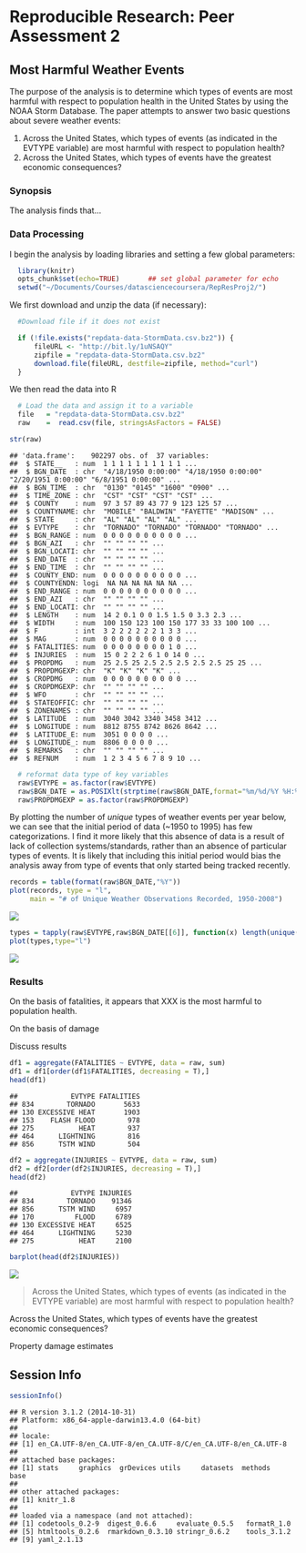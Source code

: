 # Reproducible Research: Peer Assessment 2
## Most Harmful Weather Events

The purpose of the analysis is to determine which types of events are most harmful with respect to population health in the United States by using the NOAA Storm Database. The paper attempts to answer two basic questions about severe weather events:

1. Across the United States, which types of events (as indicated in the EVTYPE variable) are most harmful with respect to population health?
2. Across the United States, which types of events have the greatest economic consequences?

### Synopsis

The analysis finds that...


### Data Processing
I begin the analysis by loading libraries and setting a few global parameters:


```r
  library(knitr)
  opts_chunk$set(echo=TRUE)       ## set global parameter for echo
  setwd("~/Documents/Courses/datasciencecoursera/RepResProj2/")
```

We first download and unzip the data (if necessary):

```r
  #Download file if it does not exist

  if (!file.exists("repdata-data-StormData.csv.bz2")) {
      fileURL <- "http://bit.ly/1uNSAQY"
      zipfile = "repdata-data-StormData.csv.bz2"
      download.file(fileURL, destfile=zipfile, method="curl")
  }
```

We then read the data into R

```r
  # Load the data and assign it to a variable
  file   = "repdata-data-StormData.csv.bz2"
  raw    =  read.csv(file, stringsAsFactors = FALSE)
```



```r
str(raw)
```

```
## 'data.frame':	902297 obs. of  37 variables:
##  $ STATE__   : num  1 1 1 1 1 1 1 1 1 1 ...
##  $ BGN_DATE  : chr  "4/18/1950 0:00:00" "4/18/1950 0:00:00" "2/20/1951 0:00:00" "6/8/1951 0:00:00" ...
##  $ BGN_TIME  : chr  "0130" "0145" "1600" "0900" ...
##  $ TIME_ZONE : chr  "CST" "CST" "CST" "CST" ...
##  $ COUNTY    : num  97 3 57 89 43 77 9 123 125 57 ...
##  $ COUNTYNAME: chr  "MOBILE" "BALDWIN" "FAYETTE" "MADISON" ...
##  $ STATE     : chr  "AL" "AL" "AL" "AL" ...
##  $ EVTYPE    : chr  "TORNADO" "TORNADO" "TORNADO" "TORNADO" ...
##  $ BGN_RANGE : num  0 0 0 0 0 0 0 0 0 0 ...
##  $ BGN_AZI   : chr  "" "" "" "" ...
##  $ BGN_LOCATI: chr  "" "" "" "" ...
##  $ END_DATE  : chr  "" "" "" "" ...
##  $ END_TIME  : chr  "" "" "" "" ...
##  $ COUNTY_END: num  0 0 0 0 0 0 0 0 0 0 ...
##  $ COUNTYENDN: logi  NA NA NA NA NA NA ...
##  $ END_RANGE : num  0 0 0 0 0 0 0 0 0 0 ...
##  $ END_AZI   : chr  "" "" "" "" ...
##  $ END_LOCATI: chr  "" "" "" "" ...
##  $ LENGTH    : num  14 2 0.1 0 0 1.5 1.5 0 3.3 2.3 ...
##  $ WIDTH     : num  100 150 123 100 150 177 33 33 100 100 ...
##  $ F         : int  3 2 2 2 2 2 2 1 3 3 ...
##  $ MAG       : num  0 0 0 0 0 0 0 0 0 0 ...
##  $ FATALITIES: num  0 0 0 0 0 0 0 0 1 0 ...
##  $ INJURIES  : num  15 0 2 2 2 6 1 0 14 0 ...
##  $ PROPDMG   : num  25 2.5 25 2.5 2.5 2.5 2.5 2.5 25 25 ...
##  $ PROPDMGEXP: chr  "K" "K" "K" "K" ...
##  $ CROPDMG   : num  0 0 0 0 0 0 0 0 0 0 ...
##  $ CROPDMGEXP: chr  "" "" "" "" ...
##  $ WFO       : chr  "" "" "" "" ...
##  $ STATEOFFIC: chr  "" "" "" "" ...
##  $ ZONENAMES : chr  "" "" "" "" ...
##  $ LATITUDE  : num  3040 3042 3340 3458 3412 ...
##  $ LONGITUDE : num  8812 8755 8742 8626 8642 ...
##  $ LATITUDE_E: num  3051 0 0 0 0 ...
##  $ LONGITUDE_: num  8806 0 0 0 0 ...
##  $ REMARKS   : chr  "" "" "" "" ...
##  $ REFNUM    : num  1 2 3 4 5 6 7 8 9 10 ...
```


```r
  # reformat data type of key variables
  raw$EVTYPE = as.factor(raw$EVTYPE)
  raw$BGN_DATE = as.POSIXlt(strptime(raw$BGN_DATE,format="%m/%d/%Y %H:%M:%S"))
  raw$PROPDMGEXP = as.factor(raw$PROPDMGEXP)
```

By plotting the number of *unique* types of weather events per year below, we can see that the initial period of data (~1950 to 1995) has few categorizations. I find it more likely that this absence of data is a result of lack of collection systems/standards, rather than an absence of particular types of events. It is likely that including this initial period would bias the analysis away from type of events that only started being tracked recently.


```r
records = table(format(raw$BGN_DATE,"%Y"))
plot(records, type = "l", 
     main = "# of Unique Weather Observations Recorded, 1950-2008")
```

![](RepResProj2_files/figure-html/chunkExpl6-1.png) 

```r
types = tapply(raw$EVTYPE,raw$BGN_DATE[[6]], function(x) length(unique(x)))
plot(types,type="l")
```

![](RepResProj2_files/figure-html/chunkExpl6-2.png) 

### Results
On the basis of fatalities, it appears that XXX is the most harmful to population health. 

On the basis of damage


Discuss results




```r
df1 = aggregate(FATALITIES ~ EVTYPE, data = raw, sum)
df1 = df1[order(df1$FATALITIES, decreasing = T),]
head(df1)
```

```
##             EVTYPE FATALITIES
## 834        TORNADO       5633
## 130 EXCESSIVE HEAT       1903
## 153    FLASH FLOOD        978
## 275           HEAT        937
## 464      LIGHTNING        816
## 856      TSTM WIND        504
```


```r
df2 = aggregate(INJURIES ~ EVTYPE, data = raw, sum)
df2 = df2[order(df2$INJURIES, decreasing = T),]
head(df2)
```

```
##             EVTYPE INJURIES
## 834        TORNADO    91346
## 856      TSTM WIND     6957
## 170          FLOOD     6789
## 130 EXCESSIVE HEAT     6525
## 464      LIGHTNING     5230
## 275           HEAT     2100
```


```r
barplot(head(df2$INJURIES))
```

![](RepResProj2_files/figure-html/chunkExpl4-1.png) 

> Across the United States, which types of events (as indicated in the EVTYPE variable) are most harmful with respect to population health?

Across the United States, which types of events have the greatest economic consequences?

Property damage estimates 


## Session Info


```r
sessionInfo()
```

```
## R version 3.1.2 (2014-10-31)
## Platform: x86_64-apple-darwin13.4.0 (64-bit)
## 
## locale:
## [1] en_CA.UTF-8/en_CA.UTF-8/en_CA.UTF-8/C/en_CA.UTF-8/en_CA.UTF-8
## 
## attached base packages:
## [1] stats     graphics  grDevices utils     datasets  methods   base     
## 
## other attached packages:
## [1] knitr_1.8
## 
## loaded via a namespace (and not attached):
## [1] codetools_0.2-9  digest_0.6.6     evaluate_0.5.5   formatR_1.0     
## [5] htmltools_0.2.6  rmarkdown_0.3.10 stringr_0.6.2    tools_3.1.2     
## [9] yaml_2.1.13
```

